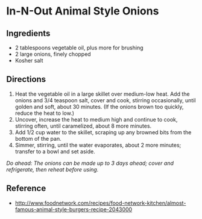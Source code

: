 # In-N-Out Animal Style Onions

## Ingredients
* 2 tablespoons vegetable oil, plus more for brushing
* 2 large onions, finely chopped
* Kosher salt

## Directions
1. Heat the vegetable oil in a large skillet over medium-low heat. Add the onions and 3/4 teaspoon salt, cover and cook, stirring occasionally, until golden and soft, about 30 minutes. (If the onions brown too quickly, reduce the heat to low.) 
2. Uncover, increase the heat to medium high and continue to cook, stirring often, until caramelized, about 8 more minutes. 
3. Add 1/2 cup water to the skillet, scraping up any browned bits from the bottom of the pan. 
4. Simmer, stirring, until the water evaporates, about 2 more minutes; transfer to a bowl and set aside. 

*Do ahead: The onions can be made up to 3 days ahead; cover and refrigerate, then reheat before using.*

## Reference
* http://www.foodnetwork.com/recipes/food-network-kitchen/almost-famous-animal-style-burgers-recipe-2043000

